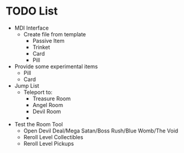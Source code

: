 # TODO List

- MDI Interface
	- Create file from template
		- Passive Item
		- Trinket
		- Card
		- Pill
- Provide some experimental items
  - Pill
  - Card
- Jump List
	- Teleport to:
		- Treasure Room
		- Angel Room
		- Devil Room
		- 
- Test the Room Tool
	- Open Devil Deal/Mega Satan/Boss Rush/Blue Womb/The Void
	- Reroll Level Collectibles
	- Reroll Level Pickups
